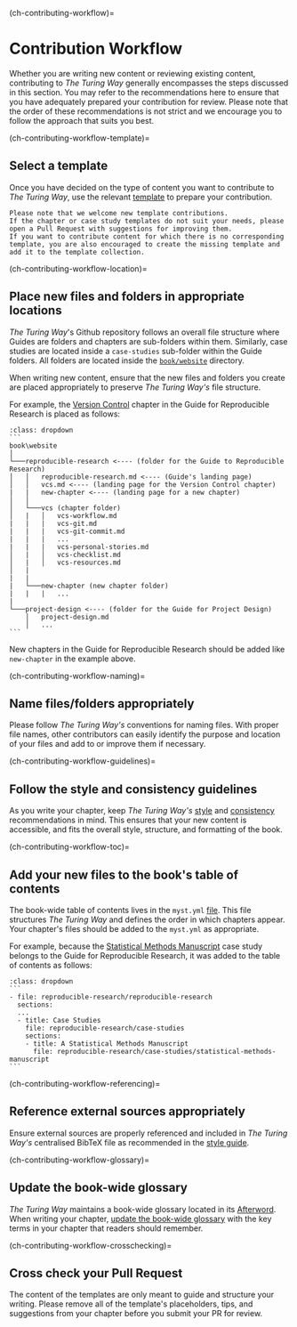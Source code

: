 (ch-contributing-workflow)=
# Contribution Workflow

Whether you are writing new content or reviewing existing content, contributing to _The Turing Way_ generally encompasses the steps discussed in this section.
You may refer to the recommendations here to ensure that you have adequately prepared your contribution for review.
Please note that the order of these recommendations is not strict and we encourage you to follow the approach that suits you best.

(ch-contributing-workflow-template)=
## Select a template

Once you have decided on the type of content you want to contribute to _The Turing Way_, use the relevant [template](https://github.com/the-turing-way/the-turing-way/tree/main/book/templates) to prepare your contribution.

```{note}
Please note that we welcome new template contributions.
If the chapter or case study templates do not suit your needs, please open a Pull Request with suggestions for improving them.
If you want to contribute content for which there is no corresponding template, you are also encouraged to create the missing template and add it to the template collection.
```

(ch-contributing-workflow-location)=
## Place new files and folders in appropriate locations

_The Turing Way_'s Github repository follows an overall file structure where Guides are folders and chapters are sub-folders within them.
Similarly, case studies are located inside a `case-studies` sub-folder within the Guide folders.
All folders are located inside the [`book/website`](https://github.com/the-turing-way/the-turing-way/tree/main/book/website) directory.

When writing new content, ensure that the new files and folders you create are placed appropriately to preserve _The Turing Way's_ file structure.

For example, the [Version Control](https://book.the-turing-way.org/reproducible-research/vcs.html) chapter in the Guide for Reproducible Research is placed as follows:

````{admonition} Adding new files and folders
:class: dropdown
```
book\website
│
└───reproducible-research <---- (folder for the Guide to Reproducible Research)
│   │   reproducible-research.md <---- (Guide's landing page)
│   │   vcs.md <---- (landing page for the Version Control chapter)
|   |   new-chapter <---- (landing page for a new chapter)
│   │
│   └───vcs (chapter folder)
│   |   │   vcs-workflow.md
|   |   |   vcs-git.md
|   |   |   vcs-git-commit.md
|   |   |   ...
|   |   |   vcs-personal-stories.md
│   |   │   vcs-checklist.md
│   |   │   vcs-resources.md
│   |
|   |
|   └───new-chapter (new chapter folder)
|   |   |   ...
|    
└───project-design <---- (folder for the Guide for Project Design)
    │   project-design.md
    │   ...
```
````

New chapters in the Guide for Reproducible Research should be added like `new-chapter` in the example above.

(ch-contributing-workflow-naming)=
## Name files/folders appropriately

Please follow _The Turing Way's_ conventions for naming files.
With proper file names, other contributors can easily identify the purpose and location of your files and add to or improve them if necessary.

(ch-contributing-workflow-guidelines)=
## Follow the style and consistency guidelines

As you write your chapter, keep _The Turing Way's_ [style](https://book.the-turing-way.org/community-handbook/style.html) and [consistency](https://book.the-turing-way.org/community-handbook/consistency.html) recommendations in mind.
This ensures that your new content is accessible, and fits the overall style, structure, and formatting of the book.

(ch-contributing-workflow-toc)=
## Add your new files to the book's table of contents

The book-wide table of contents lives in the `myst.yml` [file](https://github.com/the-turing-way/the-turing-way/blob/main/book/website/myst.yml).
This file structures _The Turing Way_ and defines the order in which chapters appear.
Your chapter's files should be added to the `myst.yml` as appropriate.

For example, because the [Statistical Methods Manuscript](https://book.the-turing-way.org/reproducible-research/case-studies/statistical-methods-manuscript.html) case study belongs to the Guide for Reproducible Research, it was added to the table of contents as follows:

````{admonition} Updating the book-wide table of contents
:class: dropdown
```
- file: reproducible-research/reproducible-research
  sections:
  ...
  - title: Case Studies
    file: reproducible-research/case-studies
    sections:
    - title: A Statistical Methods Manuscript
      file: reproducible-research/case-studies/statistical-methods-manuscript
```

````

(ch-contributing-workflow-referencing)=
## Reference external sources appropriately

Ensure external sources are properly referenced and included in _The Turing Way's_ centralised BibTeX file as recommended in the [style guide](https://book.the-turing-way.org/community-handbook/style/style-citing.html).

(ch-contributing-workflow-glossary)=
## Update the book-wide glossary

_The Turing Way_ maintains a book-wide glossary located in its [Afterword](https://book.the-turing-way.org/afterword/glossary.html).
When writing your chapter, [update the book-wide glossary](https://book.the-turing-way.org/community-handbook/style/style-more-styling.html) with the key terms in your chapter that readers should remember.

(ch-contributing-workflow-crosschecking)=
## Cross check your Pull Request

The content of the templates are only meant to guide and structure your writing.
Please remove all of the template's placeholders, tips, and suggestions from your chapter before you submit your PR for review.
